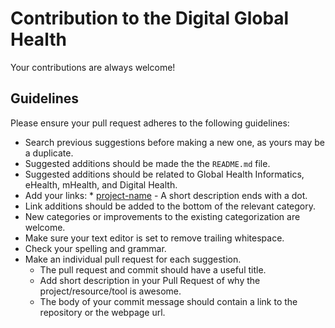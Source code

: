# Contribution to the Digital Global Health

Your contributions are always welcome!

## Guidelines

Please ensure your pull request adheres to the following guidelines:

- Search previous suggestions before making a new one, as yours may be a duplicate.
- Suggested additions should be made the the `README.md` file.
- Suggested additions should be related to Global Health Informatics, eHealth, mHealth, and Digital Health.
- Add your links: * [project-name](http://example.com/) - A short description ends with a dot.
- Link additions should be added to the bottom of the relevant category.
- New categories or improvements to the existing categorization are welcome.
- Make sure your text editor is set to remove trailing whitespace.
- Check your spelling and grammar.
- Make an individual pull request for each suggestion.
  - The pull request and commit should have a useful title.
  - Add short description in your Pull Request of why the project/resource/tool is awesome.
  - The body of your commit message should contain a link to the repository or the webpage url.

